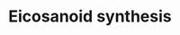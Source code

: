 ---
annotations:
- id: PW:0001239
  parent: classic metabolic pathway
  type: Pathway Ontology
  value: eicosanoid biosynthetic pathway
authors:
- A.Kwa
- MaintBot
- Khanspers
- Thomas
- Christine Chichester
- Mkutmon
- Eweitz
citedin:
- link: 10.3390/nu17050757
  title: Isoschaftoside in Fig Leaf Tea Alleviates Nonalcoholic Fatty Liver Disease
    in Mice via the Regulation of Macrophage Polarity (2025)
communities: []
description: 'In biochemistry, eicosanoids are signaling molecules made by oxidation
  of twenty-carbon essential fatty acids, (EFAs). They exert complex control over
  many bodily systems, mainly in inflammation or immunity, and as messengers in the
  central nervous system.  Source: [Wikipedia](https://en.wikipedia.org/wiki/Eicosanoid)'
last-edited: 2025-02-27
ndex: null
organisms:
- Mus musculus
redirect_from:
- /index.php/Pathway:WP318
- /instance/WP318
- /instance/WP318_r136929
revision: r136929
schema-jsonld:
- '@context': https://schema.org/
  '@id': https://wikipathways.github.io/pathways/WP318.html
  '@type': Dataset
  creator:
    '@type': Organization
    name: WikiPathways
  description: 'In biochemistry, eicosanoids are signaling molecules made by oxidation
    of twenty-carbon essential fatty acids, (EFAs). They exert complex control over
    many bodily systems, mainly in inflammation or immunity, and as messengers in
    the central nervous system.  Source: [Wikipedia](https://en.wikipedia.org/wiki/Eicosanoid)'
  keywords:
  - 5-HETE
  - 5-HPETE
  - Alox12
  - Alox15
  - Alox5
  - Alox5ap
  - Alox8
  - Arachidonic acid
  - Dpep1
  - Ggt1
  - Leukotriene A4
  - Leukotriene B4
  - Leukotriene C4
  - Leukotriene D4
  - Leukotriene E4
  - Lta4h
  - Ltc4s
  - Pla2g2a
  - Pla2g6
  - Pnpla8
  - Prostaglandin D2
  - Prostaglandin F2a
  - Prostaglandin H2
  - Prostaglandin I2
  - Ptgds
  - Ptges
  - Ptges2
  - Ptgis
  - Ptgs1
  - Ptgs2
  - Tbxas1
  - Thromboxane A2
  - Thromboxane B2
  license: CC0
  name: Eicosanoid synthesis
seo: CreativeWork
title: Eicosanoid synthesis
wpid: WP318
---